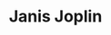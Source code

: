 ---
title: "Janis Joplin"
summary: "Born: 19 January 1943, Port Arthur, Texas, USA. Died: 04 October 1970, Los Angeles, California, USA. **Joplin** was the eldest of her siblings Michael and Laura, and attended Thomas Jefferson High School, where she began painting and listening to blues artists , , and with the other rebellious kids in her neighborhood. She graduated high school in 1960, and in 1962, she quit university in the middle of her studies. The university then ran the headline, \"She Dares To Be Different\" in the student newspaper. She went to San Francisco in 1963, first living in North Beach and later, Haight-Ashbury, where she begun the drug and alcohol habits that would tragically end her life. During this period, she recorded a session with that later appeared as the bootleg \"The Typewriter Tape\". Noticeably suffering from her addictions, she returned to Port Arthur in May 1965 and 'straightened up' for a year, enrolling as a sociology major at Lamar University. In 1966, at the invitation of whom she'd known as a teenager, she returned to California and was recruited as the singer for in June, appearing at the in San Francisco during her first public performance with them. In August 1966, the group signed with and recorded an album. However, it was not released until a year later and in the meantime, with very little reward, they moved with the to a house in Lagunitas, California. It was there that Joplin relapsed into hard drug use. Joplin and the band signed with in November 1967 and released in 1968. This release was the culmination of a year in which Joplin had wowed audiences at the Monterey Pop Festival, the Anderson Theater in New York, the Wake For Martin Luther King Jr concert with in New York and on TV's prime-time Dick Cavett Show. Joplin then left the band after a Family Dog benefit gig in December 1968 and formed a back-up group, the , releasing an album in September 1969. The group disbanded three months later, with Joplin again suffering from her addictions. After taking time out in Brazil with close friend Linda Gravenites , who was her costume designer and praised by Joplin in the May 1968 issue of Vogue, Joplin returned to America and formed the , which began touring in May 1970. She also appeared in reunion concerts with at this time. She then began recording a new album in September 1970 with producer . By Saturday, October 3rd Joplin had already laid down a number of takes at in LA, including \"Mercedes Benz\". On the following day she failed to appear and John Cooke, the road manager of Full Tilt Boogie Band, drove to the Landmark Motor Hotel where Joplin was staying. There he found her dead on the floor of her room, the result of a seizure caused by a heroin overdose. Joplin was cremated and her ashes scattered from a plane into the Pacific Ocean. Her unfinished recordings were assembled and the result was the posthumously released in 1971. It became the biggest selling album of her career. Inducted into Rock And Roll Hall of Fame in 1995 ."
image: "janis-joplin.jpg"
---